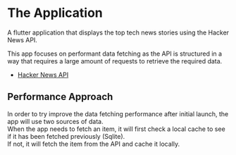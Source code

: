 # The Application

A flutter application that displays the top tech news stories using the Hacker News API.

This app focuses on performant data fetching as the API is structured in a way that requires a large
amount of requests to retrieve the required data.

- [Hacker News API](https://github.com/HackerNews/API)

## Performance Approach
In order to try improve the data fetching performance after initial launch, the app will use two sources of data.\
When the app needs to fetch an item, it will first check a local cache to see if it has been fetched previously (Sqlite).\
If not, it will fetch the item from the API and cache it locally.
